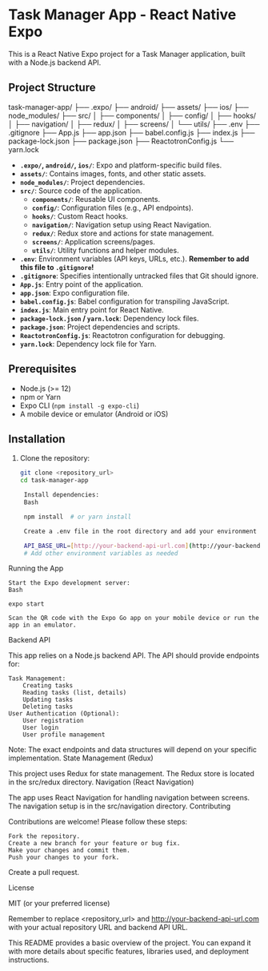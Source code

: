 # Task Manager App - React Native Expo

This is a React Native Expo project for a Task Manager application, built with a Node.js backend API.

## Project Structure

task-manager-app/
├── .expo/
├── android/
├── assets/
├── ios/
├── node_modules/
├── src/
│   ├── components/
│   ├── config/
│   ├── hooks/
│   ├── navigation/
│   ├── redux/
│   ├── screens/
│   └── utils/
├── .env
├── .gitignore
├── App.js
├── app.json
├── babel.config.js
├── index.js
├── package-lock.json
├── package.json
├── ReactotronConfig.js
└── yarn.lock


* **`.expo/`, `android/`, `ios/`**: Expo and platform-specific build files.
* **`assets/`**: Contains images, fonts, and other static assets.
* **`node_modules/`**: Project dependencies.
* **`src/`**: Source code of the application.
    * **`components/`**: Reusable UI components.
    * **`config/`**: Configuration files (e.g., API endpoints).
    * **`hooks/`**: Custom React hooks.
    * **`navigation/`**: Navigation setup using React Navigation.
    * **`redux/`**: Redux store and actions for state management.
    * **`screens/`**: Application screens/pages.
    * **`utils/`**: Utility functions and helper modules.
* **`.env`**: Environment variables (API keys, URLs, etc.). **Remember to add this file to `.gitignore`\!**
* **`.gitignore`**: Specifies intentionally untracked files that Git should ignore.
* **`App.js`**: Entry point of the application.
* **`app.json`**: Expo configuration file.
* **`babel.config.js`**: Babel configuration for transpiling JavaScript.
* **`index.js`**: Main entry point for React Native.
* **`package-lock.json` / `yarn.lock`**: Dependency lock files.
* **`package.json`**: Project dependencies and scripts.
* **`ReactotronConfig.js`**: Reactotron configuration for debugging.
* **`yarn.lock`**: Dependency lock file for Yarn.

## Prerequisites

* Node.js (\>= 12)
* npm or Yarn
* Expo CLI (`npm install -g expo-cli`)
* A mobile device or emulator (Android or iOS)

## Installation

1. Clone the repository:

   ```bash
   git clone <repository_url>
   cd task-manager-app

    Install dependencies:
    Bash

    npm install  # or yarn install

    Create a .env file in the root directory and add your environment variables:

    API_BASE_URL=[http://your-backend-api-url.com](http://your-backend-api-url.com)
    # Add other environment variables as needed

Running the App

    Start the Expo development server:
    Bash

    expo start

    Scan the QR code with the Expo Go app on your mobile device or run the app in an emulator.

Backend API

This app relies on a Node.js backend API. The API should provide endpoints for:

    Task Management:
        Creating tasks
        Reading tasks (list, details)
        Updating tasks
        Deleting tasks
    User Authentication (Optional):
        User registration
        User login
        User profile management

Note: The exact endpoints and data structures will depend on your specific implementation.
State Management (Redux)

This project uses Redux for state management. The Redux store is located in the src/redux directory.
Navigation (React Navigation)

The app uses React Navigation for handling navigation between screens. The navigation setup is in the src/navigation directory.
Contributing

Contributions are welcome! Please follow these steps:

    Fork the repository.
    Create a new branch for your feature or bug fix.
    Make your changes and commit them.
    Push your changes to your fork.

Create a pull request.

License

MIT (or your preferred license)

Remember to replace <repository_url> and http://your-backend-api-url.com with your actual repository URL and backend API URL.

This README provides a basic overview of the project. You can expand it with more details about specific features, libraries used, and deployment instructions.